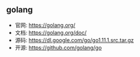 ## golang

- 官网: <https://golang.org/>
- 文档: <https://golang.org/doc/>
- 源码: <https://dl.google.com/go/go1.11.1.src.tar.gz>
- 开源: <https://github.com/golang/go>

